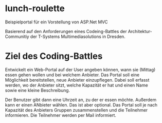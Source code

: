 # lunch-roulette
Beispielportal für ein Vorstellung von ASP.Net MVC

Basierend auf den Anforderungen eines Codeing-Battles der Architektur-Communitiy der T-Systems Multimediasolutions in Dresden.

# Ziel des Coding-Battles
Entwickelt ein Web-Portal auf der User angeben können, wann sie (Mittag) essen gehen wollen und bei welchem Anbieter.
Das Portal soll eine Möglichkeit bereitstellen, neue Anbieter einzupflegen. Dabei soll erfasst werden, wo der Anbieter 
sitzt, welche Kapazität er hat und einen Name sowie eine kleine Beschreibung.

Der Benutzer gibt dann eine Uhrzeit an, zu der er essen möchte. Außerdem kann er einen ANbieter wählen. Das ist aber optional.
Das Portal soll je nach Kapazität des Anbieters Gruppen zusammenstellen und die Teilnehmer informieren. Die Teilnehmer werden 
per Mail informiert.
